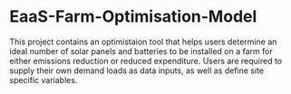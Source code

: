# EaaS-Farm-Optimisation-Model
This project contains an optimistaion tool that helps users determine an ideal number of solar panels and batteries to be installed on a farm for either emissions reduction or reduced expenditure. Users are required to supply their own demand loads as data inputs, as well as define site specific variables.
